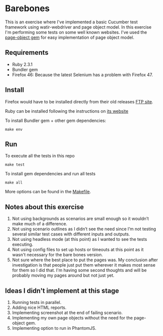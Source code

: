 # Barebones

This is an exercise where I've implemented a basic Cucumber test framework using watir-webdriver and page object model. In this exercise I'm performing some tests on some well known websites.
I've used the [page-object gem](https://github.com/cheezy/page-object) for easy implementation of page object model.

## Requirements
- Ruby 2.3.1
- Bundler gem
- Firefox 46: Because the latest Selenium has a problem with Firefox 47.

## Install
Firefox would have to be installed directly from their old releases [FTP site](https://ftp.mozilla.org/pub/firefox/releases/46.0/).

Ruby can be installed following the instructions on [its website](https://www.ruby-lang.org/en/documentation/installation/)

To install Bundler gem + other gem dependencies:
```
make env
```

## Run
To execute all the tests in this repo
```
make test
```
To install gem dependencies and run all tests
```
make all
```
More options can be found in the [Makefile](Makefile).

## Notes about this exercise

1. Not using backgrounds as scenarios are small enough so it wouldn’t make much of a difference.
2. Not using scenario outlines as I didn’t see the need since I’m not testing several similar test cases with different inputs and outputs.
3. Not using headless mode (at this point) as I wanted to see the tests executing.
4. Not using config files to set up hosts or timeouts at this point as it wasn't necessary for the bare bones version.
5. Not sure where the best place to put the pages was. My conclusion after investigation is that people just put them wherever it makes most sense for them so I did that. I'm having some second thoughts and will be probably moving my pages around but not just yet.

## Ideas I didn't implement at this stage

1. Running tests in parallel.
2. Adding nice HTML reports.
3. Implementing screenshot at the end of failing scenario.
4. Implementing my own page objects without the need for the page-object gem.
5. Implementing option to run in PhantomJS.
